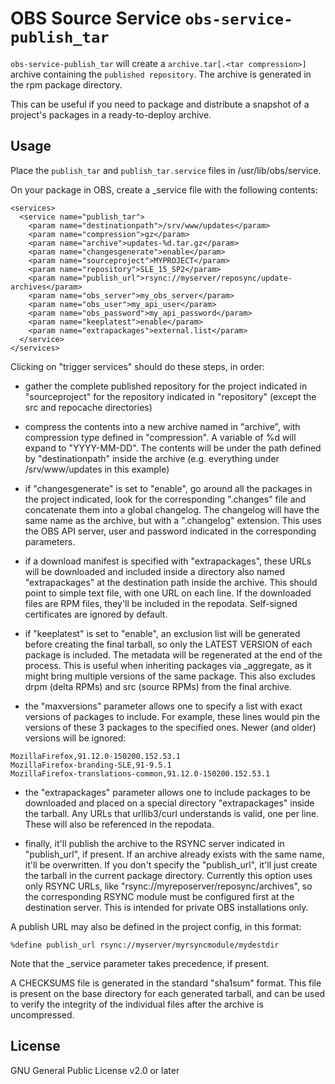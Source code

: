 # OBS Source Service `obs-service-publish_tar`

`obs-service-publish_tar` will create a `archive.tar[.<tar compression>]` archive
containing the `published repository`. The archive is generated in the rpm package directory.

This can be useful if you need to package and distribute a snapshot of a project's packages in a ready-to-deploy archive.

## Usage

Place the `publish_tar` and `publish_tar.service` files in /usr/lib/obs/service.

On your package in OBS, create a \_service file with the following contents:

```
<services>
  <service name="publish_tar">
    <param name="destinationpath">/srv/www/updates</param>
    <param name="compression">gz</param>
    <param name="archive">updates-%d.tar.gz</param>
    <param name="changesgenerate">enable</param>
    <param name="sourceproject">MYPROJECT</param>
    <param name="repository">SLE_15_SP2</param>
    <param name="publish_url">rsync://myserver/reposync/update-archives</param>
    <param name="obs_server">my_obs_server</param>
    <param name="obs_user">my_api_user</param>
    <param name="obs_password">my_api_password</param>
    <param name="keeplatest">enable</param>
    <param name="extrapackages">external.list</param>
  </service>
</services> 
```

Clicking on "trigger services" should do these steps, in order:

* gather the complete published repository for the project indicated in "sourceproject" for the repository indicated in "repository" (except the src and repocache directories)

* compress the contents into a new archive named in "archive", with compression type defined in "compression". A variable of %d will expand to "YYYY-MM-DD". The contents will be under the path defined by "destinationpath" inside the archive (e.g. everything under /srv/www/updates in this example)

* if "changesgenerate" is set to "enable", go around all the packages in the project indicated, look for the corresponding ".changes" file and concatenate them into a global changelog. The changelog will have the same name as the archive, but with a ".changelog" extension. This uses the OBS API server, user and password indicated in the corresponding parameters.

* if a download manifest is specified with "extrapackages", these URLs will be downloaded and included inside a directory also named "extrapackages" at the destination path inside the archive. This should point to simple text file, with one URL on each line. If the downloaded files are RPM files, they'll be included in the repodata. Self-signed certificates are ignored by default.

* if "keeplatest" is set to "enable", an exclusion list will be generated before creating the final tarball, so only the LATEST VERSION of each package is included. The metadata will be regenerated at the end of the process. This is useful when inheriting packages via _aggregate, as it might bring multiple versions of the same package. This also excludes drpm (delta RPMs) and src (source RPMs) from the final archive.

* the  "maxversions" parameter allows one to specify a list with exact versions of packages to include. For example, these lines would pin the versions of these 3 packages to the specified ones. Newer (and older) versions will be ignored:

```
MozillaFirefox,91.12.0-150200.152.53.1
MozillaFirefox-branding-SLE,91-9.5.1
MozillaFirefox-translations-common,91.12.0-150200.152.53.1
```
* the "extrapackages" parameter allows one to include packages to be downloaded and placed on a special directory "extrapackages" inside the tarball. Any URLs that urllib3/curl understands is valid, one per line. These will also be referenced in the repodata.

* finally, it'll publish the archive to the RSYNC server indicated in "publish_url", if present. If an archive already exists with the same name, it'll be overwritten. If you don't specify the "publish_url", it'll just create the tarball in the current package directory. Currently this option uses only RSYNC URLs, like "rsync://myreposerver/reposync/archives", so the corresponding RSYNC module must be configured first at the destination server. This is intended for private OBS installations only.

A publish URL may also be defined in the project config, in this format:

```
%define publish_url rsync://myserver/myrsyncmodule/mydestdir
```

Note that the _service parameter takes precedence, if present.


A CHECKSUMS file is generated in the standard "sha1sum" format. This file is present on the base directory for each generated tarball, and can be used to verify the integrity of the individual files after the archive is uncompressed.


## License

GNU General Public License v2.0 or later
